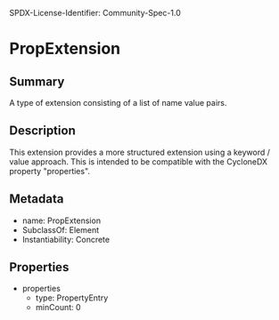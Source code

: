 SPDX-License-Identifier: Community-Spec-1.0
# PropExtension

## Summary
A type of extension consisting of a list of name value pairs.

## Description
This extension provides a more structured extension using a keyword / value approach.
This is intended to be compatible with the CycloneDX property "properties".

## Metadata
- name: PropExtension
- SubclassOf: Element
- Instantiability: Concrete

## Properties
- properties
  - type: PropertyEntry
  - minCount: 0
